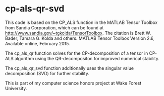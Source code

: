 # cp-als-qr-svd

This code is based on the CP_ALS function in the MATLAB Tensor Toolbox from Sandia Corporation, which can be found at http://www.sandia.gov/~tgkolda/TensorToolbox. The citation is Brett W. Bader, Tamara G. Kolda and others. MATLAB Tensor Toolbox Version 2.6, Available online, February 2015.

The cp_als_qr function solves for the CP-decomposition of a tensor in CP-ALS algorithm using the QR-decompositon for improved numerical stability.

The cp_als_qr_svd function additionally uses the singular value decomposition (SVD) for further stability.

This is part of my computer science honors project at Wake Forest University.
